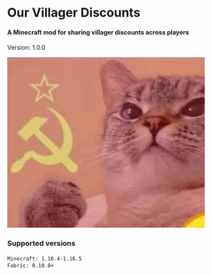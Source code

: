 # Our Villager Discounts
#### A Minecraft mod for sharing villager discounts across players

Version: 1.0.0

![Our villager discounts icon](src/main/resources/assets/our_villager_discounts/icon.png)

### Supported versions
```
Minecraft: 1.16.4-1.16.5
Fabric: 0.10.8+
```
